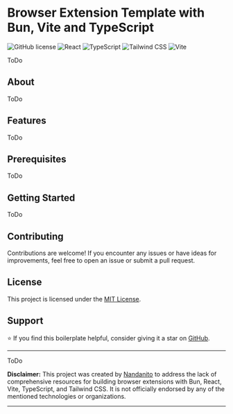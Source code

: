 # Browser Extension Template with Bun, Vite and TypeScript

![GitHub license](https://img.shields.io/github/license/himalaya0035/chrome-extension-boilerplate-react-vite-typescript)
![React](https://img.shields.io/badge/react-18.x-blue)
![TypeScript](https://img.shields.io/badge/typescript-5.x-blue)
![Tailwind CSS](https://img.shields.io/badge/tailwindcss-3.x-blue)
![Vite](https://img.shields.io/badge/vite-5.x-blue)

ToDo

## About

ToDo

## Features

ToDo

## Prerequisites

ToDo

## Getting Started

ToDo

## Contributing

Contributions are welcome! If you encounter any issues or have ideas for improvements, feel free to open an issue or submit a pull request.

## License

This project is licensed under the [MIT License](LICENSE).

## Support

⭐️ If you find this boilerplate helpful, consider giving it a star on [GitHub](https://github.com/nandanito/browser-extension-template-bun-vite-react).

---

ToDo

**Disclaimer:** This project was created by [Nandanito](https://github.com/nandanito/) to address the lack of comprehensive resources for building browser extensions with Bun, React, Vite, TypeScript, and Tailwind CSS. It is not officially endorsed by any of the mentioned technologies or organizations.

---
